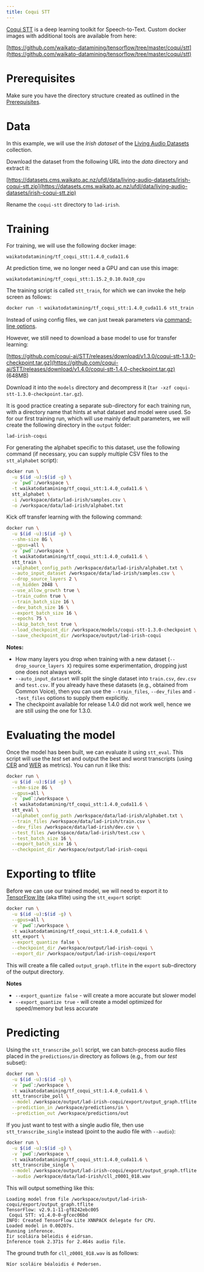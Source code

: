```yaml
---
title: Coqui STT
---
```


[Coqui STT](https://github.com/coqui-ai/STT) is a deep learning toolkit for Speech-to-Text. 
Custom docker images with additional tools are available from here:

[https://github.com/waikato-datamining/tensorflow/tree/master/coqui/stt](https://github.com/waikato-datamining/tensorflow/tree/master/coqui/stt)


# Prerequisites
Make sure you have the directory structure created as outlined in the [Prerequisites](../prerequisites.md).


# Data

In this example, we will use the *Irish dataset* of the [Living Audio Datasets](https://datasets.cms.waikato.ac.nz/ufdl/living-audio-datasets/)
collection.

Download the dataset from the following URL into the *data* directory and extract it:

[https://datasets.cms.waikato.ac.nz/ufdl/data/living-audio-datasets/irish-coqui-stt.zip](https://datasets.cms.waikato.ac.nz/ufdl/data/living-audio-datasets/irish-coqui-stt.zip)

Rename the `coqui-stt` directory to `lad-irish`.


# Training

For training, we will use the following docker image:

```
waikatodatamining/tf_coqui_stt:1.4.0_cuda11.6
```

At prediction time, we no longer need a GPU and can use this image:

```
waikatodatamining/tf_coqui_stt:1.15.2_0.10.0a10_cpu
```

The training script is called `stt_train`, for which we can invoke the help screen as follows:

```bash
docker run -t waikatodatamining/tf_coqui_stt:1.4.0_cuda11.6 stt_train --help 
```

Instead of using config files, we can just tweak parameters via 
[command-line options](https://stt.readthedocs.io/en/stable/TRAINING_FLAGS.html).

However, we still need to download a base model to use for transfer learning:

[https://github.com/coqui-ai/STT/releases/download/v1.3.0/coqui-stt-1.3.0-checkpoint.tar.gz](https://github.com/coqui-ai/STT/releases/download/v1.4.0/coqui-stt-1.4.0-checkpoint.tar.gz) (648MB)

Download it into the `models` directory and decompress it (`tar -xzf coqui-stt-1.3.0-checkpoint.tar.gz`).

It is good practice creating a separate sub-directory for each training run, with a directory name that hints at
what dataset and model were used. So for our first training run, which will use mainly default parameters, we will 
create the following directory in the `output` folder:

```
lad-irish-coqui
```

For generating the alphabet specific to this dataset, use the following command (if necessary, you can 
supply multiple CSV files to the `stt_alphabet` script):

```bash
docker run \
  -u $(id -u):$(id -g) \
  -v `pwd`:/workspace \
  -t waikatodatamining/tf_coqui_stt:1.4.0_cuda11.6 \
  stt_alphabet \
  -i /workspace/data/lad-irish/samples.csv \
  -o /workspace/data/lad-irish/alphabet.txt
```


Kick off transfer learning with the following command:

```bash
docker run \
  -u $(id -u):$(id -g) \
  --shm-size 8G \
  --gpus=all \
  -v `pwd`:/workspace \
  -t waikatodatamining/tf_coqui_stt:1.4.0_cuda11.6 \
  stt_train \
  --alphabet_config_path /workspace/data/lad-irish/alphabet.txt \
  --auto_input_dataset /workspace/data/lad-irish/samples.csv \
  --drop_source_layers 2 \
  --n_hidden 2048 \
  --use_allow_growth true \
  --train_cudnn true \
  --train_batch_size 16 \
  --dev_batch_size 16 \
  --export_batch_size 16 \
  --epochs 75 \
  --skip_batch_test true \
  --load_checkpoint_dir /workspace/models/coqui-stt-1.3.0-checkpoint \
  --save_checkpoint_dir /workspace/output/lad-irish-coqui
```

**Notes:**

* How many layers you drop when training with a new dataset (`--drop_source_layers X`) requires some 
  experimentation, dropping just one does not always work.
* `--auto_input_dataset` will split the single dataset into `train.csv`, `dev.csv` and `test.csv`.
  If you already have these datasets (e.g., obtained from Common Voice), then you can use the 
  `--train_files`, `--dev_files` and `--test_files` options to supply them explicitly.
* The checkpoint available for release 1.4.0 did not work well, hence we are still using the one
  for 1.3.0.


# Evaluating the model

Once the model has been built, we can evaluate it using `stt_eval`. This script
will use the *test* set and output the best and worst transcripts (using 
[CER](https://torchmetrics.readthedocs.io/en/stable/text/char_error_rate.html) and
[WER](https://torchmetrics.readthedocs.io/en/stable/text/word_error_rate.html) as metrics). 
You can run it like this:

```bash
docker run \
  -u $(id -u):$(id -g) \
  --shm-size 8G \
  --gpus=all \
  -v `pwd`:/workspace \
  -t waikatodatamining/tf_coqui_stt:1.4.0_cuda11.6 \
  stt_eval \
  --alphabet_config_path /workspace/data/lad-irish/alphabet.txt \
  --train_files /workspace/data/lad-irish/train.csv \
  --dev_files /workspace/data/lad-irish/dev.csv \
  --test_files /workspace/data/lad-irish/test.csv \
  --test_batch_size 16 \
  --export_batch_size 16 \
  --checkpoint_dir /workspace/output/lad-irish-coqui
```


# Exporting to tflite

Before we can use our trained model, we will need to export it to [TensorFlow lite](https://www.tensorflow.org/lite/)
(aka tflite) using the `stt_export` script: 

```bash
docker run \
  -u $(id -u):$(id -g) \
  --gpus=all \
  -v `pwd`:/workspace \
  -t waikatodatamining/tf_coqui_stt:1.4.0_cuda11.6 \
  stt_export \
  --export_quantize false \
  --checkpoint_dir /workspace/output/lad-irish-coqui \
  --export_dir /workspace/output/lad-irish-coqui/export
```

This will create a file called `output_graph.tflite` in the `export` sub-directory of the output directory.

**Notes**

* `--export_quantize false` - will create a more accurate but slower model
* `--export_quantize true` - will create a model optimized for speed/memory but less accurate


# Predicting

Using the `stt_transcribe_poll` script, we can batch-process audio files placed in the `predictions/in` directory
as follows (e.g., from our *test* subset): 

```bash
docker run \
  -u $(id -u):$(id -g) \
  -v `pwd`:/workspace \
  -t waikatodatamining/tf_coqui_stt:1.4.0_cuda11.6 \
  stt_transcribe_poll \
  --model /workspace/output/lad-irish-coqui/export/output_graph.tflite \
  --prediction_in /workspace/predictions/in \
  --prediction_out /workspace/predictions/out
```

If you just want to test with a single audio file, then use `stt_transcribe_single` instead
(point to the audio file with `--audio`):

```bash
docker run \
  -u $(id -u):$(id -g) \
  -v `pwd`:/workspace \
  -t waikatodatamining/tf_coqui_stt:1.4.0_cuda11.6 \
  stt_transcribe_single \
  --model /workspace/output/lad-irish-coqui/export/output_graph.tflite \
  --audio /workspace/data/lad-irish/cll_z0001_018.wav
```

This will output something like this:

```
Loading model from file /workspace/output/lad-irish-coqui/export/output_graph.tflite
TensorFlow: v2.9.1-11-gf8242ebc005
 Coqui STT: v1.4.0-0-gfcec06bd
INFO: Created TensorFlow Lite XNNPACK delegate for CPU.
Loaded model in 0.00207s.
Running inference.
Iir scoláira béleidis é eidrsan.
Inference took 2.371s for 2.464s audio file.
```

The ground truth for `cll_z0001_018.wav` is as follows:

```
Níor scoláire béaloidis é Pedersen.
```
